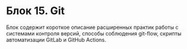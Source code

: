 # Блок 15. Git

Блок содержит короткое описание расширенных практик работы с системами контроля версий, способы соблюдения git-flow, скрипты автоматизации GitLab и GitHub Actions.